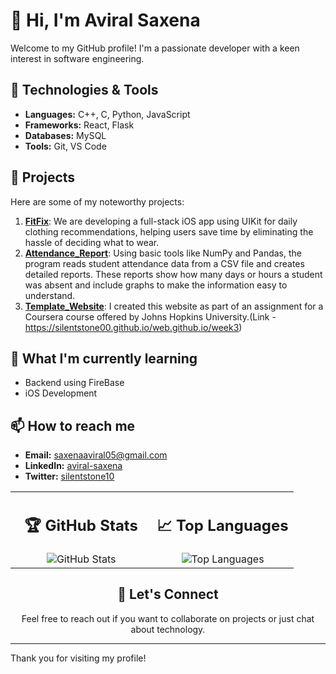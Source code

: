 # 👋 Hi, I'm Aviral Saxena

Welcome to my GitHub profile! I'm a passionate developer with a keen interest in software engineering.

## 🔧 Technologies & Tools

- **Languages:** C++, C, Python, JavaScript
- **Frameworks:** React, Flask
- **Databases:** MySQL 
- **Tools:** Git, VS Code

## 🚀 Projects

Here are some of my noteworthy projects:

1. **[FitFix](https://github.com/Gunjanmishra481/FitFix)**: We are developing a full-stack iOS app using UIKit for daily clothing recommendations, helping users save time by eliminating the hassle of deciding what to wear.
2. **[Attendance_Report](https://github.com/silentstone00/attendance_report_system)**: Using basic tools like NumPy and Pandas, the program reads student attendance data from a CSV file and creates detailed reports. These reports show how many days or hours a student was absent and include graphs to make the information easy to understand.
3. **[Template_Website](https://github.com/silentstone00/web.github.io)**: I created this website as part of an assignment for a Coursera course offered by Johns Hopkins University.(Link - https://silentstone00.github.io/web.github.io/week3)

## 🌱 What I'm currently learning

- Backend using FireBase
- iOS Development

## 📫 How to reach me

- **Email:** [saxenaaviral05@gmail.com](mailto:saxenaaaviral05@gmail.com)
- **LinkedIn:** [aviral-saxena](https://www.linkedin.com/in/aviral-saxena-5670351ba/)
- **Twitter:** [silentstone10](https://x.com/silentstone10)


<div align="center">
  <table>
    <tr>
      <td width="50%" align="center">
        <h2>🏆 GitHub Stats</h2>
        <img src="https://github-readme-stats.vercel.app/api?username=silentstone00&theme=tokyonight&show_icons=true&hide_border=false&count_private=true" alt="GitHub Stats" />
      </td>
      <td width="50%" align="center">
        <h2>📈 Top Languages</h2>
        <img src="https://github-readme-stats.vercel.app/api/top-langs/?username=silentstone00&theme=tokyonight&show_icons=true&hide_border=false&layout=compact" alt="Top Languages" />
      </td>
    </tr>
  </table>

  <h2>👋 Let's Connect</h2>
  <p>Feel free to reach out if you want to collaborate on projects or just chat about technology.</p>
</div>

---

Thank you for visiting my profile!
